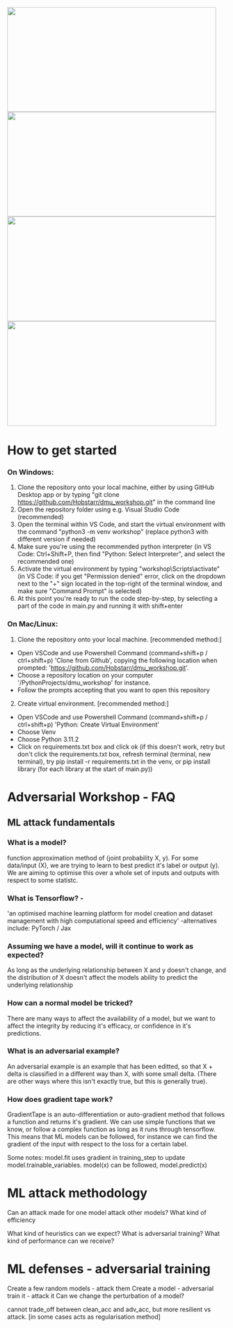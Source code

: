 <img src="https://github.com/Hobstarr/dmu_workshop/assets/56070935/1c578ffa-8d1a-4535-a375-6f60b0894af9" width="480" height="240">
<img src="https://github.com/Hobstarr/dmu_workshop/assets/56070935/05ae44cc-1437-4c56-abcf-2376119a3ea2" width="480" height="240">
<img src="https://github.com/Hobstarr/dmu_workshop/assets/56070935/53de4882-bfe1-40b6-8630-a598d30a494b" width="480" height="240">
<img src="https://github.com/Hobstarr/dmu_workshop/assets/56070935/dadaf9a6-e5d0-42e2-b60b-7603e0d068c5" width="480" height="240">


# How to get started
### On Windows:
1) Clone the repository onto your local machine, either by using GitHub Desktop app or by typing "git clone https://github.com/Hobstarr/dmu_workshop.git" in the command line
2) Open the repository folder using e.g. Visual Studio Code (recommended)
3) Open the terminal within VS Code, and start the virtual environment with the command "python3 -m venv workshop" (replace python3 with different version if needed)
4) Make sure you're using the recommended python interpreter (in VS Code: Ctrl+Shift+P, then find "Python: Select Interpreter", and select the recommended one)
5) Activate the virtual environment by typing "workshop\Scripts\activate" (in VS Code: if you get "Permission denied" error, click on the dropdown next to the "+" sign located in the top-right of the terminal window, and make sure "Command Prompt" is selected)
6) At this point you're ready to run the code step-by-step, by selecting a part of the code in main.py and running it with shift+enter

### On Mac/Linux:
1) Clone the repository onto your local machine. [recommended method:] 
- Open VSCode and use Powershell Command (command+shift+p / ctrl+shift+p) 'Clone from Github', copying the following location when prompted: 'https://github.com/Hobstarr/dmu_workshop.git'.
- Choose a repository location on your computer '/PythonProjects/dmu_workshop' for instance.
- Follow the prompts accepting that you want to open this repository

2) Create virtual environment. [recommended method:] 
- Open VSCode and use Powershell Command (command+shift+p / ctrl+shift+p) 'Python: Create Virtual Environment'
- Choose Venv
- Choose Python 3.11.2
- Click on requirements.txt box and click ok (if this doesn't work, retry but don't click the requirements.txt box, refresh terminal (terminal, new terminal), try pip install -r requirements.txt in the venv, or pip install library (for each library at the start of main.py))

# Adversarial Workshop - FAQ
## ML attack fundamentals
### What is a model? 
function approximation method of (joint probability X, y).
For some data/input (X), we are trying to learn to best predict it's label or output (y).
We are aiming to optimise this over a whole set of inputs and outputs with respect to some statistc.

### What is Tensorflow? - 
'an optimised machine learning platform for model creation and dataset management
with high computational speed and efficiency' 
-alternatives include: PyTorch / Jax

### Assuming we have a model, will it continue to work as expected?
As long as the underlying relationship between X and y doesn't change, and the distribution of X doesn't affect the models ability to predict the underlying relationship

### How can a normal model be tricked?
There are many ways to affect the availability of a model, but we want to affect the integrity by reducing it's efficacy, or confidence in it's predictions.

### What is an adversarial example?
An adversarial example is an example that has been editted, so that X + delta is classified in a different way than X, with some small delta. (There are other ways where this isn't exactly true, but this is generally true).

### How does gradient tape work?
GradientTape is an auto-differentiation or auto-gradient method that follows a function and returns it's gradient.
We can use simple functions that we know, or follow a complex function as long as it runs through tensorflow.
This means that ML models can be followed, for instance we can find the gradient of the input with respect to the loss for a certain label.

Some notes: 
model.fit uses gradient in training_step to update model.trainable_variables.
model(x) can be followed, model.predict(x)

# ML attack methodology
Can an attack made for one model
attack other models? What kind of efficiency

What kind of heuristics can we expect?
What is adversarial training?
What kind of performance can we receive?

# ML defenses - adversarial training
Create a few random models - attack them
Create a model - adversarial train it - attack it
Can we change the perturbation of a model?

 cannot
            trade_off between clean_acc and adv_acc, but more resilient vs attack.
            [in some cases acts as regularisation method]


